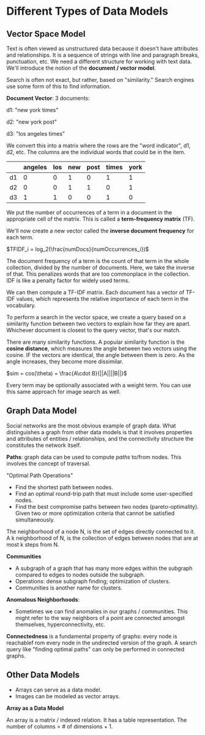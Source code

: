 # Different Types of Data Models

## Vector Space Model

Text is often viewed as unstructured data because it doesn't have attributes and relationships. It is a sequence of strings with line and paragraph breaks, punctuation, etc. We need a different structure for working with text data. We'll introduce the notion of the **document / vector model**. 

Search is often not exact, but rather, based on "similarity." Search engines use some form of this to find information.

**Document Vector**: 
3 documents:

d1: "new york times" 

d2: "new york post" 

d3: "los angeles times" 

We convert this into a matrix where the rows are the "word indicator", d1, d2, etc. The columns are the individual words that could be in the item. 

|    | angeles | los | new | post | times | york |
|----|---------|-----|-----|------|-------|------|
| d1 |0|0|1|0|1|1|
| d2 |0|0|1|1|0|1|
| d3 |1|1|0|0|1|0|

We put the number of occurrences of a term in a document in the appropriate cell of the matrix. This is called a **term-frequency matrix** (TF). 

We'll now create a new vector called the **inverse document frequency** for each term. 

$TFIDF_i = log_2(\frac{numDocs}{numOccurrences_i})$

The document frequency of a term is the count of that term in the whole collection, divided by the number of documents. Here, we take the inverse of that. This penalizes words that are too commonplace in the collection. IDF is like a penalty factor for widely used terms.

We can then compute a TF-IDF matrix. Each document has a vector of TF-IDF values, which represents the relative importance of each term in the vocabulary. 

To perform a search in the vector space, we create a query based on a similarity function between two vectors to explain how far they are apart. Whichever document is closest to the query vector, that's our match. 

There are many similarity functions. A popular similarity function is the **cosine distance**, which measures the angle between two vectors using the cosine. IF the vectors are identical, the angle between them is zero. As the angle increases, they become more dissimilar. 

$sim = cos(\theta) = \frac{A\cdot B}{||A||||B||}$

Every term may be optionally associated with a weight term. You can use this same approach for image search as well. 

## Graph Data Model

Social networks are the most obvious example of graph data. What distinguishes a graph from other data models is that it involves properties and attributes of entities / relationships, and the connectivity structure the constitutes the network itself. 

**Paths**: graph data can be used to compute _paths_ to/from nodes. This involves the concept of traversal. 

"Optimal Path Operations"
* Find the shortest path between nodes. 
* Find an optimal round-trip path that must include some user-specified nodes. 
* Find the best compromise paths between two nodes (pareto-optimality). Given two or more optimization criteria that cannot be satisfied simultaneously. 

The neighborhood of a node N, is the set of edges directly connected to it. A k neighborhood of N, is the collection of edges between nodes that are at most k steps from N. 

**Communities**
* A subgraph of a graph that has many more edges within the subgraph compared to edges to nodes outside the subgraph. 
* Operations: dense subgraph finding; optimization of clusters. 
* Communities is another name for clusters.

**Anomalous Neighborhoods**: 
* Sometimes we can find anomalies in our graphs / communities. This might refer to the way neighbors of a point are connected amongst themselves, hyperconnectivity, etc. 

**Connectedness** is a fundamental property of graphs: every node is reachablef rom every node in the undirected version of the graph. A search query like "finding optimal paths" can only be performed in connected graphs. 

## Other Data Models

* Arrays can serve as a data model.
* Images can be modeled as vector arrays.

**Array as a Data Model**

An array is a matrix / indexed relation. It has a table representation. The number of columns = # of dimensions + 1. 